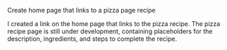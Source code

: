 Create home page that links to a pizza page recipe

I created a link on the home page that links to the pizza recipe. The
pizza recipe page is still under development, containing placeholders
for the description, ingredients, and steps to complete the recipe. 